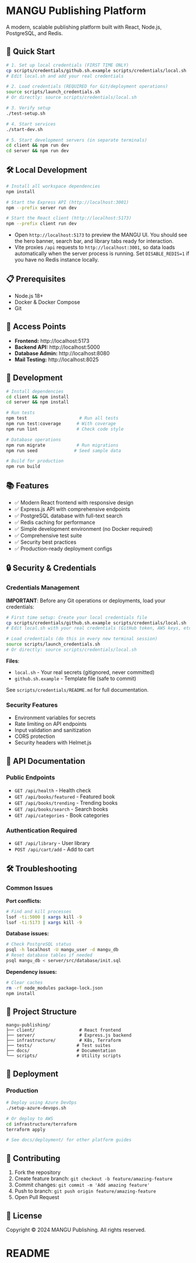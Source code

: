 # MANGU Publishing Platform

A modern, scalable publishing platform built with React, Node.js, PostgreSQL, and Redis.

## 🚀 Quick Start

```bash
# 1. Set up local credentials (FIRST TIME ONLY)
cp scripts/credentials/github.sh.example scripts/credentials/local.sh
# Edit local.sh and add your real credentials

# 2. Load credentials (REQUIRED for Git/deployment operations)
source scripts/launch_credentials.sh
# Or directly: source scripts/credentials/local.sh

# 3. Verify setup
./test-setup.sh

# 4. Start services
./start-dev.sh

# 5. Start development servers (in separate terminals)
cd client && npm run dev
cd server && npm run dev
```

## 🛠️ Local Development

```bash
# Install all workspace dependencies
npm install

# Start the Express API (http://localhost:3001)
npm --prefix server run dev

# Start the React client (http://localhost:5173)
npm --prefix client run dev
```

- Open `http://localhost:5173` to preview the MANGU UI. You should see the hero banner, search bar, and library tabs ready for interaction.
- Vite proxies `/api` requests to `http://localhost:3001`, so data loads automatically when the server process is running. Set `DISABLE_REDIS=1` if you have no Redis instance locally.

## 📋 Prerequisites

- Node.js 18+
- Docker & Docker Compose
- Git

## 🎯 Access Points

- **Frontend:** http://localhost:5173
- **Backend API:** http://localhost:5000
- **Database Admin:** http://localhost:8080
- **Mail Testing:** http://localhost:8025

## 🔧 Development

```bash
# Install dependencies
cd client && npm install
cd server && npm install

# Run tests
npm test                    # Run all tests
npm run test:coverage      # With coverage
npm run lint               # Check code style

# Database operations
npm run migrate            # Run migrations
npm run seed              # Seed sample data

# Build for production
npm run build
```

## 📚 Features

- ✅ Modern React frontend with responsive design
- ✅ Express.js API with comprehensive endpoints
- ✅ PostgreSQL database with full-text search
- ✅ Redis caching for performance
- ✅ Simple development environment (no Docker required)
- ✅ Comprehensive test suite
- ✅ Security best practices
- ✅ Production-ready deployment configs

## 🔒 Security & Credentials

### Credentials Management

**IMPORTANT**: Before any Git operations or deployments, load your credentials:

```bash
# First time setup: Create your local credentials file
cp scripts/credentials/github.sh.example scripts/credentials/local.sh
# Edit local.sh with your real credentials (GitHub token, AWS keys, etc.)

# Load credentials (do this in every new terminal session)
source scripts/launch_credentials.sh
# Or directly: source scripts/credentials/local.sh
```

**Files**:
- `local.sh` - Your real secrets (gitignored, never committed)
- `github.sh.example` - Template file (safe to commit)

See `scripts/credentials/README.md` for full documentation.

### Security Features

- Environment variables for secrets
- Rate limiting on API endpoints
- Input validation and sanitization
- CORS protection
- Security headers with Helmet.js

## 📖 API Documentation

### Public Endpoints
- `GET /api/health` - Health check
- `GET /api/books/featured` - Featured book
- `GET /api/books/trending` - Trending books
- `GET /api/books/search` - Search books
- `GET /api/categories` - Book categories

### Authentication Required
- `GET /api/library` - User library
- `POST /api/cart/add` - Add to cart

## 🛠️ Troubleshooting

### Common Issues

**Port conflicts:**
```bash
# Find and kill processes
lsof -ti:5000 | xargs kill -9
lsof -ti:5173 | xargs kill -9
```

**Database issues:**
```bash
# Check PostgreSQL status
psql -h localhost -U mangu_user -d mangu_db
# Reset database tables if needed
psql mangu_db < server/src/database/init.sql
```

**Dependency issues:**
```bash
# Clear caches
rm -rf node_modules package-lock.json
npm install
```

## 📁 Project Structure

```
mangu-publishing/
├── client/                 # React frontend
├── server/                 # Express.js backend
├── infrastructure/         # K8s, Terraform
├── tests/                 # Test suites
├── docs/                  # Documentation
└── scripts/               # Utility scripts
```

## 🚀 Deployment

### Production
```bash
# Deploy using Azure DevOps
./setup-azure-devops.sh

# Or deploy to AWS
cd infrastructure/terraform
terraform apply

# See docs/deployment/ for other platform guides
```

## 🤝 Contributing

1. Fork the repository
2. Create feature branch: `git checkout -b feature/amazing-feature`
3. Commit changes: `git commit -m 'Add amazing feature'`
4. Push to branch: `git push origin feature/amazing-feature`
5. Open Pull Request

## 📄 License

Copyright © 2024 MANGU Publishing. All rights reserved.
# README
